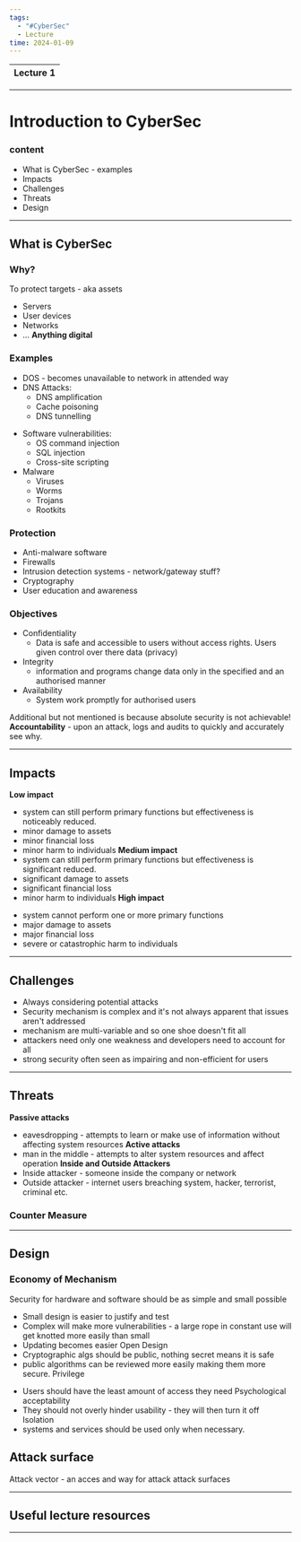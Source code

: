 ```yaml
---
tags:
  - "#CyberSec"
  - Lecture
time: 2024-01-09
---
```

|  Lecture 1 | 
| ------------- |

---
# Introduction to CyberSec 

### content 
* What is CyberSec - examples
* Impacts
* Challenges
* Threats
* Design

---
## What is CyberSec

### Why?
To protect targets - aka assets
- Servers
- User devices
- Networks
- ...
	**Anything digital**
### Examples
* DOS - becomes unavailable to network in attended way
* DNS Attacks:
	* DNS amplification 
	* Cache poisoning
	* DNS tunnelling
- Software vulnerabilities:
	- OS command injection
	- SQL injection
	- Cross-site scripting
- Malware
	- Viruses
	- Worms
	- Trojans
	- Rootkits
### Protection
* Anti-malware software
* Firewalls
* Intrusion detection systems - network/gateway stuff?
* Cryptography
* User education and awareness
### Objectives
* Confidentiality
	* Data is safe and accessible to users without access rights. Users given control over there data (privacy)
* Integrity
	* information and programs change data only in the specified and an authorised manner
* Availability
	* System work promptly for authorised users

Additional but not mentioned is because absolute security is not achievable!
**Accountability** - upon an attack, logs and audits to quickly and accurately see why. 

---
## Impacts
**Low impact**
- system can still perform primary functions but effectiveness is noticeably reduced.
- minor damage to assets 
- minor financial loss
- minor harm to individuals
**Medium impact**
- system can still perform primary functions but effectiveness is significant reduced.
- significant damage to assets
- significant financial loss
- minor harm to individuals
**High impact**
* system cannot perform one or more primary functions
* major damage to assets
* major financial loss
* severe or catastrophic harm to individuals


---
## Challenges
* Always considering potential attacks
* Security mechanism is complex and it's not always apparent that issues aren't addressed 
* mechanism are multi-variable and so one shoe doesn't fit all
* attackers need only one weakness and developers need to account for all
* strong security often seen as impairing and non-efficient for users

---
## Threats
**Passive attacks**
* eavesdropping - attempts to learn or make use of information without affecting system resources 
**Active attacks**
* man in the middle - attempts to alter system resources and affect operation
**Inside and Outside Attackers**
* Inside attacker - someone inside the company or network 
* Outside attacker - internet users breaching system, hacker, terrorist, criminal etc.

### Counter Measure


---
## Design
### Economy of Mechanism
Security for hardware and software should be as simple and small possible
* Small design is easier to justify and test
* Complex will make more vulnerabilities - a large rope in constant use will get knotted more easily than small
* Updating becomes easier
Open Design
* Cryptographic algs should be public, nothing secret means it is safe
* public algorithms can be reviewed more easily making them more secure.
Privilege
- Users should have the least amount of access they need
Psychological acceptability
- They should not overly hinder usability - they will then turn it off
Isolation
- systems and services should be used only when necessary.


## Attack surface
Attack vector - an acces and way for attack
attack surfaces 

---
## Useful lecture resources
---